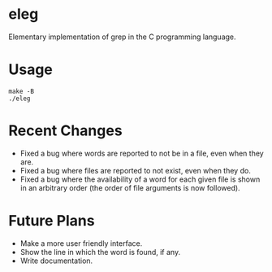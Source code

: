 # eleg
Elementary implementation of grep in the C programming language.

# Usage
```
make -B
./eleg
```

# Recent Changes
- Fixed a bug where words are reported to not be in a file, even when they are.
- Fixed a bug where files are reported to not exist, even when they do.
- Fixed a bug where the availability of a word for each given file is shown in an arbitrary order (the order of file arguments is now followed).

# Future Plans
- Make a more user friendly interface.
- Show the line in which the word is found, if any.
- Write documentation.
